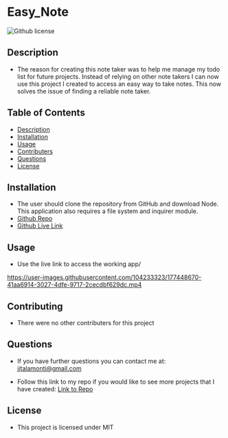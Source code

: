 # Easy_Note

![Github license](http://img.shields.io/badge/license-MIT-blue.svg)

## Description

- The reason for creating this note taker was to help me manage my todo list for future projects. Instead of relying on other note takers I can now use this project I created to access an easy way to take notes. This now solves the issue of finding a reliable note taker.

## Table of Contents

- [Description](#description)
- [Installation](#installation)
- [Usage](#usage)
- [Contributers](#contributers)
- [Questions](#questions)
- [License](#license)

## Installation

- The user should clone the repository from GitHub and download Node. This application also requires a file system and inquirer module.
- [Github Repo](https://github.com/jjtalamonti/Easy_Note)
- [Github Live Link](https://jjtalamonti.github.io/Easy_Note/)

## Usage

- Use the live link to access the working app/

https://user-images.githubusercontent.com/104233323/177448670-41aa6914-3027-4dfe-9717-2cecdbf629dc.mp4


## Contributing

- There were no other contributers for this project

## Questions

- If you have further questions you can contact me at: jjtalamonti@gmail.com

- Follow this link to my repo if you would like to see more projects that I have created: [Link to Repo](https://github.com/jjtalamonti/Magical_Readme_Gen)

## License

- This project is licensed under MIT
